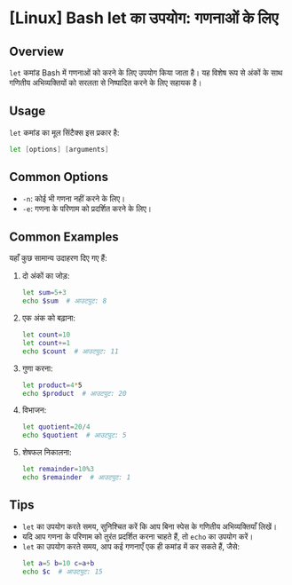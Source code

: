 # [Linux] Bash let का उपयोग: गणनाओं के लिए

## Overview
`let` कमांड Bash में गणनाओं को करने के लिए उपयोग किया जाता है। यह विशेष रूप से अंकों के साथ गणितीय अभिव्यक्तियों को सरलता से निष्पादित करने के लिए सहायक है।

## Usage
`let` कमांड का मूल सिंटैक्स इस प्रकार है:
```bash
let [options] [arguments]
```

## Common Options
- `-n`: कोई भी गणना नहीं करने के लिए।
- `-e`: गणना के परिणाम को प्रदर्शित करने के लिए।

## Common Examples
यहाँ कुछ सामान्य उदाहरण दिए गए हैं:

1. दो अंकों का जोड़:
   ```bash
   let sum=5+3
   echo $sum  # आउटपुट: 8
   ```

2. एक अंक को बढ़ाना:
   ```bash
   let count=10
   let count+=1
   echo $count  # आउटपुट: 11
   ```

3. गुणा करना:
   ```bash
   let product=4*5
   echo $product  # आउटपुट: 20
   ```

4. विभाजन:
   ```bash
   let quotient=20/4
   echo $quotient  # आउटपुट: 5
   ```

5. शेषफल निकालना:
   ```bash
   let remainder=10%3
   echo $remainder  # आउटपुट: 1
   ```

## Tips
- `let` का उपयोग करते समय, सुनिश्चित करें कि आप बिना स्पेस के गणितीय अभिव्यक्तियाँ लिखें।
- यदि आप गणना के परिणाम को तुरंत प्रदर्शित करना चाहते हैं, तो `echo` का उपयोग करें।
- `let` का उपयोग करते समय, आप कई गणनाएँ एक ही कमांड में कर सकते हैं, जैसे:
  ```bash
  let a=5 b=10 c=a+b
  echo $c  # आउटपुट: 15
  ```